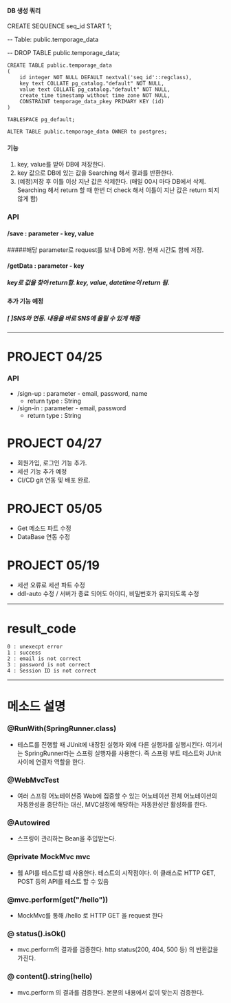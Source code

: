 #### DB 생성 쿼리  
CREATE SEQUENCE seq_id START 1; 

-- Table: public.temporage_data

-- DROP TABLE public.temporage_data;
```
CREATE TABLE public.temporage_data   
(
    id integer NOT NULL DEFAULT nextval('seq_id'::regclass),
    key text COLLATE pg_catalog."default" NOT NULL,
    value text COLLATE pg_catalog."default" NOT NULL,
    create_time timestamp without time zone NOT NULL,
    CONSTRAINT temporage_data_pkey PRIMARY KEY (id)
)

TABLESPACE pg_default;

ALTER TABLE public.temporage_data OWNER to postgres;

```

#### 기능
1. key, value를 받아 DB에 저장한다.
2. key 값으로 DB에 있는 값을 Searching 해서 결과를 반환한다.
3. (예정)저장 후 이틀 이상 지난 값은 삭제한다. 
(매일 00시 마다 DB에서 삭제. Searching 해서 return 할 때 한번 더 check 해서 이틀이 지난 값은 return 되지 않게 함)

### API
#### /save : parameter - key, value
#####해당 parameter로 request를 보내 DB에 저장. 현재 시간도 함께 저장.
#### /getData : parameter - key
##### key로 값을 찾아 return함. key, value, datetime이 return 됨.

#### 추가 기능 예정
##### [ ]SNS와 연동. 내용을 바로 SNS에 올릴 수 있게 해줌
---

# PROJECT 04/25 
### API
- /sign-up : parameter - email, password, name 
    - return type : String 
- /sign-in : parameter - email, password 
    - return type : String

# PROJECT 04/27
- 회원가입, 로그인 기능 추가. 
- 세션 기능 추가 예정 
- CI/CD git 연동 및 배포 완료. 

# PROJECT 05/05
- Get 메소드 파트 수정
- DataBase 연동 수정

# PROJECT 05/19
- 세션 오류로 세션 파트 수정
- ddl-auto 수정 / 서버가 종료 되어도 아이디, 비밀번호가 유지되도록 수정
---

# result_code

```
0 : unexecpt error
1 : success
2 : email is not correct
3 : password is not correct
4 : Session ID is not correct 
```

---
# 메소드 설명
### @RunWith(SpringRunner.class)
- 테스트를 진행할 때 JUnit에 내장된 실행자 외에 다른 실행자를 실행시킨다.
여기서는 SpringRunner라는 스프링 실행자를 사용한다. 즉 스프링 부트 테스트와 JUnit 사이에 연결자 역할을 한다.
### @WebMvcTest
- 여러 스프링 어노테이션중 Web에 집중할 수 있는 어노테이션 전체 어노테이션의 자동완성을 중단하는 대신, MVC설정에 해당하는 자동완성만 활성화를 한다.
### @Autowired
- 스프링이 관리하는 Bean을 주입받는다.
### @private  MockMvc mvc
- 웹 API를 테스트할 떄 사용한다. 테스트의 시작점이다. 이 클래스로 HTTP GET, POST 등의 API를 테스트 할 수 있음

### @mvc.perform(get("/hello"))
- MockMvc를 통해 /hello 로 HTTP GET 을 request 한다
### @ status().isOk() 
- mvc.perform의 결과를 검증한다. http status(200, 404, 500 등) 의 반환값을 가진다.
### @ content().string(hello)
- mvc.perform 의 결과를 검증한다. 본문의 내용에서 값이 맞는지 검증한다.